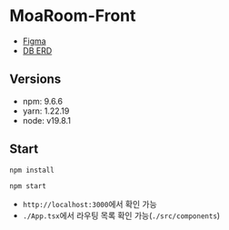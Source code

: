 # MoaRoom-Front

- [Figma](https://www.figma.com/file/dBnNmIrj6HO2Y1D5QACX5g/%EC%8B%9C%EB%82%98%EB%A6%AC%EC%98%A4?type=design&node-id=0-1&t=MOKF1IXCgX8UtAir-0)
- [DB ERD](https://github.com/MoaRoom/MoaRoom-Back/wiki/DB-ERD)

## Versions

- npm: 9.6.6
- yarn: 1.22.19
- node: v19.8.1

## Start

```shell
npm install
```

```shell
npm start
```

- `http://localhost:3000`에서 확인 가능
- `./App.tsx`에서 라우팅 목록 확인 가능(`./src/components`)
